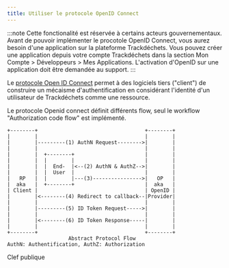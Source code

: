```yaml
---
title: Utiliser le protocole OpenID Connect
---
```


:::note
Cette fonctionalité est réservée à certains acteurs gouvernementaux.
Avant de pouvoir implémenter le procotole OpenID Connect, vous aurez besoin d'une application sur la plateforme Trackdéchets. Vous pouvez créer une application depuis votre compte Trackdéchets dans la section Mon Compte > Développeurs > Mes Applications.
L'activation d'OpenID sur une application doit être demandée au support.
:::


Le [protocole Open ID Connect](https://openid.net/specs/openid-connect-core-1_0.html) permet à des logiciels tiers  ("client") de construire un mécaisme d'authentification  en considérant l'identité d'un utilisateur de Trackdéchets comme une ressource.

Le protocole Openid connect définit différents flow, seul le workflow "Authorization code flow" est implémenté. 

```
+--------+                                   +--------+
|        |                                   |        |
|        |---------(1) AuthN Request-------->|        |
|        |                                   |        |
|        |  +--------+                       |        |
|        |  |        |                       |        |
|        |  |  End-  |<--(2) AuthN & AuthZ-->|        |
|        |  |  User  |                       |        |
|   RP   |  |        |---(3)---------------->|   OP   |
|  aka   |  +--------+                       |  aka   |
| Client |                                   | OpenID |
|        |<--------(4) Redirect to callback--|Provider|
|        |                                   |        |
|        |---------(5) ID Token Request----->|        |
|        |                                   |        |
|        |<--------(6) ID Token Response-----|        |
|        |                                   |        |
+--------+                                   +--------+
                    Abstract Protocol Flow
AuthN: Authentification, AuthZ: Authorization
```

Clef publique